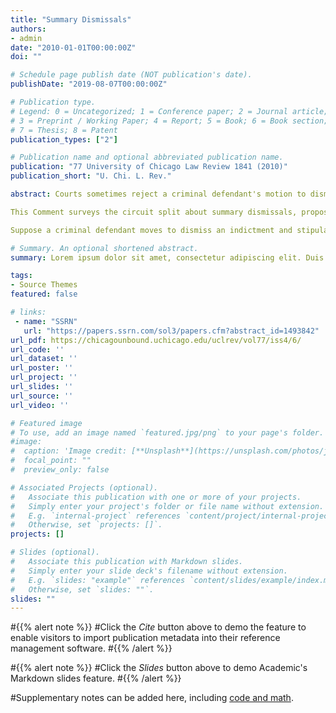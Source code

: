 ```yaml
---
title: "Summary Dismissals"
authors:
- admin
date: "2010-01-01T00:00:00Z"
doi: ""

# Schedule page publish date (NOT publication's date).
publishDate: "2019-08-07T00:00:00Z"

# Publication type.
# Legend: 0 = Uncategorized; 1 = Conference paper; 2 = Journal article;
# 3 = Preprint / Working Paper; 4 = Report; 5 = Book; 6 = Book section;
# 7 = Thesis; 8 = Patent
publication_types: ["2"]

# Publication name and optional abbreviated publication name.
publication: "77 University of Chicago Law Review 1841 (2010)"
publication_short: "U. Chi. L. Rev."

abstract: Courts sometimes reject a criminal defendant's motion to dismiss on the ground that there is no summary judgment in criminal procedure. This Comment challenges that conventional wisdom, showing how most courts of appeals actually recognize the so-called "summary dismissal" under Federal Rule of Criminal Procedure 12(b)(2), which permits motions raising “any defense, objection, or request that the court can determine without a trial of the general issue.” Like summary judgment, these dismissals allow the parties to litigate pure questions of law when there are no disputes about the material facts. The analogy is nonetheless imperfect, because dismissals (unlike judgments) lack preclusive double-jeopardy effect.

This Comment surveys the circuit split about summary dismissals, proposes a way of harmonizing the courts' disparate positions, and defends summary dismissal as a viable way for defense counsel to test the strength of the government's legal theory before trial.

Suppose a criminal defendant moves to dismiss an indictment and stipulates to the government's factual allegations. The burden shifts to the government to show a need for further factual inquiry - either through a full proffer of its evidence at trial or through in camera review of the disputed facts. If the government cannot make this showing, it would have to defeat the defendant's challenge to its legal theory to avoid having the indictment dismissed. This procedure, similar but not identical to summary judgment under Federal Rule of Civil Procedure 56, serves judicial economy, gives defendants ex ante information about the expected payoffs of pleading guilty or going to trial, and preserves the government's right to appeal.

# Summary. An optional shortened abstract.
summary: Lorem ipsum dolor sit amet, consectetur adipiscing elit. Duis posuere tellus ac convallis placerat. Proin tincidunt magna sed ex sollicitudin condimentum.

tags:
- Source Themes
featured: false

# links:
 - name: "SSRN"
   url: "https://papers.ssrn.com/sol3/papers.cfm?abstract_id=1493842"
url_pdf: https://chicagounbound.uchicago.edu/uclrev/vol77/iss4/6/
url_code: ''
url_dataset: ''
url_poster: ''
url_project: ''
url_slides: ''
url_source: ''
url_video: ''

# Featured image
# To use, add an image named `featured.jpg/png` to your page's folder. 
#image:
#  caption: 'Image credit: [**Unsplash**](https://unsplash.com/photos/jdD8gXaTZsc)'
#  focal_point: ""
#  preview_only: false

# Associated Projects (optional).
#   Associate this publication with one or more of your projects.
#   Simply enter your project's folder or file name without extension.
#   E.g. `internal-project` references `content/project/internal-project/index.md`.
#   Otherwise, set `projects: []`.
projects: []

# Slides (optional).
#   Associate this publication with Markdown slides.
#   Simply enter your slide deck's filename without extension.
#   E.g. `slides: "example"` references `content/slides/example/index.md`.
#   Otherwise, set `slides: ""`.
slides: ""
---
```


#{{% alert note %}}
#Click the *Cite* button above to demo the feature to enable visitors to import publication metadata into their reference management software.
#{{% /alert %}}

#{{% alert note %}}
#Click the *Slides* button above to demo Academic's Markdown slides feature.
#{{% /alert %}}

#Supplementary notes can be added here, including [code and math](https://sourcethemes.com/academic/docs/writing-markdown-latex/).
